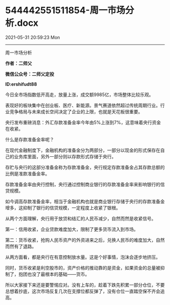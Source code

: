 # 544442551511854-周一市场分析.docx

2021-05-31 20:59:23 Mon

----

周一市场分析

__作者：二师父__

__微信公众号：二师父定投__

__ID:ershifudt88__

今日全市场指数低开高走，放量上涨，成交额9985亿，市场整体比较乐观。

表现好的板块集中在创业板、医疗、新能源。景气赛道依然超过传统周期行业。行业竞争格局与未来成长空间决定了企业的上限，也就是天花板很重要。

央行发布重磅消息：外汇存款准备金率今年由5%上涨到7%，这意味着央行资金在收紧。

什么是存款准备金率呢？

在现代金融制度下，金融机构的准备金分为两部分，一部分以现金的形式保存在自己的业务库里面，另外一部分则以存款形式存储于央行。

存贮与央行的这部分准备金称为存款准备金，央行规定存款准备金占其存款总额的比例是准款准备金率。

存款准备金率由央行控制，央行通过控制商业银行的存款准备金率来影响银行的信贷规模。

如今调高存款准备金率，相当于金融机构也就是商业银行存储于央行的存款准备金增多，这抑制了银行的信贷规模，一定程度上收紧了银根。

从两个方面理解，央行用于放贷和结汇的人民币减少，自然而然是收紧信号。

第一：信用收紧，企业贷款难度加大，限制了更多货币流入到市场。

第二：货币收紧，抢购人民币资产的外资进来之后，兑换人民币的难度加大，自然而然有了退路。

从两方面看，都是央行在有意控制放水量。这是个好事情，泡沫会逐步地挤压。

同时，货币收紧是利空股市的，资产价格的推动靠的是资金，如果资金的总量被抑制了，抱团也没了最根本的基础——货币。

所以大家接下来还是要警惕应对。没有上车的，趁着下跌先积累一部分仓位，不要总想着抄底，这次市场反复几次在支撑位都反弹了，没有仓位一直踏空保不齐会追高。

